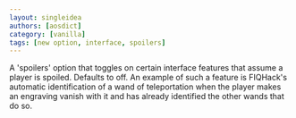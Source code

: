 ```yaml
---
layout: singleidea
authors: [aosdict]
category: [vanilla]
tags: [new option, interface, spoilers]
---
```

A 'spoilers' option that toggles on certain interface features that assume a player is spoiled. Defaults to off. An example of such a feature is FIQHack's automatic identification of a wand of teleportation when the player makes an engraving vanish with it and has already identified the other wands that do so.
